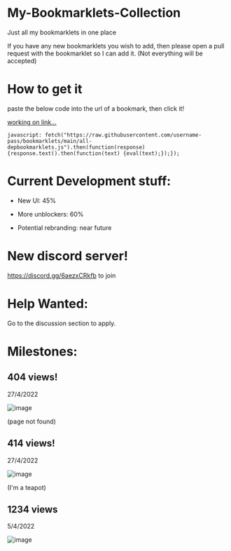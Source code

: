 # My-Bookmarklets-Collection
Just all my bookmarklets in one place

If you have any new bookmarklets you wish to add, then please open a pull request with the bookmarklet so I can add it. (Not everything will be accepted)

# How to get it

paste the below code into the url of a bookmark, then click it!

[working on link...](<javascript: fetch("https://raw.githubusercontent.com/username-pass/bookmarklets/main/all-depbookmarklets.js").then(function(response){response.text().then(function(text) {eval(text);});});>)
```
javascript: fetch("https://raw.githubusercontent.com/username-pass/bookmarklets/main/all-depbookmarklets.js").then(function(response){response.text().then(function(text) {eval(text);});});
```

# Current Development stuff:

- New UI: 45%

- More unblockers: 60%

- Potential rebranding: near future

# New discord server!

https://discord.gg/6aezxCRkfb to join

# Help Wanted:

Go to the discussion section to apply.

# Milestones:

## 404 views!

27/4/2022

![image](https://user-images.githubusercontent.com/98624927/165535987-b26528c7-4f91-49a2-bca0-0f4765acb.png)

(page not found)

## 414 views!

27/4/2022

![image](https://user-images.githubusercontent.com/98624927/165535770-d5ac1505-7c93-4114-bddf-c9d4cb2eb46d.png)

(I'm a teapot)


## 1234 views

5/4/2022

![image](https://user-images.githubusercontent.com/98624927/166799516-d0c28ad6-1303-4ef2-9c53-bb892f5b0fec.png)

